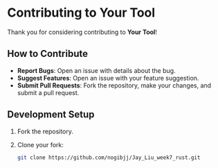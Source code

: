 # Contributing to Your Tool

Thank you for considering contributing to **Your Tool**!

## How to Contribute

- **Report Bugs**: Open an issue with details about the bug.
- **Suggest Features**: Open an issue with your feature suggestion.
- **Submit Pull Requests**: Fork the repository, make your changes, and submit a pull request.

## Development Setup

1. Fork the repository.
2. Clone your fork:

   ```bash
   git clone https://github.com/nogibjj/Jay_Liu_week7_rust.git
